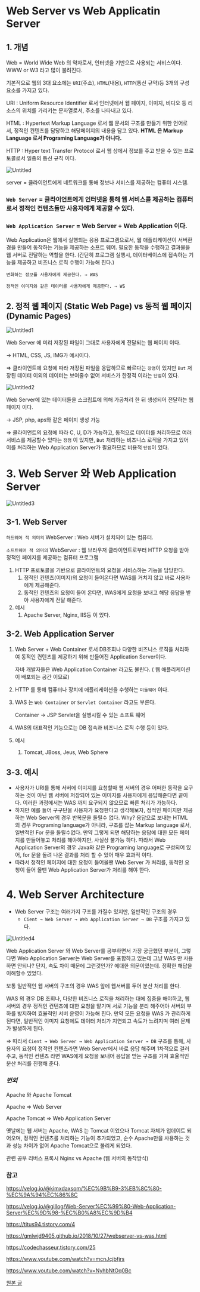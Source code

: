 # Web Server vs Web Applicatin Server

## 1. 개념

Web = World Wide Web 의 약자로서, 인터넷을 기반으로 사용되는 서비스이다. WWW or W3 라고 많이 불려진다.

기본적으로 웹의 3대 요소에는 `URI`(주소), `HTML`(내용), `HTTP`(통신 규약)등 3개의 구성요소를 가지고 있다. 

URI : Uniform Resource Identifier 로서 인터넷에서 웹 페이지, 이미지, 비디오 등 리소스의 위치를 가리키는 문자열로서, 주소를 나타내고 있다.

HTML : Hypertext Markup Language 로서 웹 문서의 구조를 만들기 위한 언어로서, 정적인 컨텐츠를 담당하고 해당페이지의 내용을 담고 있다. **HTML 은 Markup Language 로서 Programing Language가 아니다.**

HTTP : Hyper text Transfer Protocol 로서 웹 상에서 정보를 주고 받을 수 있는 프로토콜로서 일종의 통신 규칙 이다. 

![Untitled](https://github.com/24tngus/CS_STUDY/assets/101094583/b0bf6d68-688c-4c4a-a222-bbfd37844f37)

server = 클라이언트에게 네트워크를 통해 정보나 서비스를 제공하는 컴퓨터 시스템.

### `Web Server` = 클라이언트에게 인터넷을 통해 웹 서비스를 제공하는 컴퓨터로서 정적인 컨텐츠들만 사용자에게 제공할 수 있다.

### `Web Application Server` = Web Server + Web Application 이다. 
Web Application은 웹에서 실행되는 응용 프로그램으로서, 웹 애플리케이션이 서버환경을 만들어 동작하는 기능을 제공하는 소프트 웨어.
 필요한 동작을 수행하고 결과물을 웹 서버로 전달하는 역할을 한다. (간단히 프로그램 실행시, 데이터베이스에 접속하는 기능을 제공하고 비즈니스 로직 수행이 가능해 진다.)

`변화하는 정보를 사용자에게 제공한다. ⇒ WAS`

`정적인 이미지와 같은 데이터를 사용자에게 제공한다. ⇒ WS`

## 2. 정적 웹 페이지 (Static Web Page) vs 동적 웹 페이지(Dynamic Pages)

![Untitled1](https://github.com/24tngus/CS_STUDY/assets/101094583/38ece258-a779-4dde-bcc0-f3fd5a130c2c)

Web Server 에 미리 저장된 파일이 그대로 사용자에게 전달되는 웹 페이지 이다.

→ HTML, CSS, JS, IMG가 예시이다.

⇒ 클라이언트에 요청에 따라 저장된 파일을 응답하므로 빠르다는 `장점`이 있지만 `But` 저장된 데이터 이외의 데이터는 보여줄수 없어 서비스가 한정적 이라는 `단점`이 있다.

![Untitled2](https://github.com/24tngus/CS_STUDY/assets/101094583/b2059456-e780-4fa6-823e-e5c05e1d348c)


Web Server에 있는 데이터들을 스크립트에 의해 가공처리 한 뒤 생성되어 전달하는 웹 페이지 이다.

→ JSP, php, aps와 같은 페이지 생성 가능

⇒ 클라이언트의 요청에 따라 C, U, D가 가능하고, 동적으로 데이터를 처리하므로 여러 서비스를 제공할수 있다는 `장점` 이 있지만, `But` 처리하는 비즈니스 로직을 가지고 있어 이를 처리하는 Web Application Server가 필요하므로 비용적 `단점`이 있다.

# 3. Web Server 와 Web Application Server

![Untitled3](https://github.com/24tngus/CS_STUDY/assets/101094583/d73ee448-7172-4bab-b873-9b5b2a6af8d6)


## 3-1. Web Server

`하드웨어 적 의미의` WebServer : Web 서버가 설치되어 있는 컴퓨터.

`소프트웨어 적 의미의` WebServer : 웹 브라우저 클라이언트로부터 HTTP 요청을 받아 정적인 페이지를 제공하는 컴퓨터 프로그램

1. HTTP 프로토콜을 기반으로 클라이언트의 요청을 서비스하는 기능을 담당한다.
    1. 정적인 컨텐츠(이미지)의 요청이 들어온다면 WAS를 거치지 않고 바로 사용자에게 제공해준다.
    2. 동적인 컨텐츠의 요청이 들어 온다면, WAS에게 요청을 보내고 해당 응답을 받아 사용자에게 전달 해준다.
2. 예시
    1. Apache Server, Nginx, IIS등 이 있다.
    

## 3-2. Web Application Server

1. Web Server + Web Container 로서 DB조회나 다양한 비즈니스 로직을 처리하여 동적인 컨텐츠를 제공하기 위해 만들어진 Application Server이다.
    
    자바 개발자들은 Web Application Container 라고도 불린다. ( 웹 애플리케이션이 배포되는 공간 이므로)
    

1. HTTP 를 통해 컴퓨터나 장치에 애플리케이션을 수행하는 `미들웨어` 이다.

1. WAS 는 `Web Container` or `Servlet Container` 라고도 부른다. 
    
    Container → JSP Servlet을 실행시킬 수 있는 소프트 웨어
    
2. WAS의 대표적인 기능으로는 DB 접속과 비즈니스 로직 수행 등이 있다.
3. 예시
    1. Tomcat, JBoss, Jeus, Web Sphere

## 3-3. 예시

- 사용자가 URI를 통해 서버에 이미지를 요청할때 웹 서버의 경우 어떠한 동작을 요구하는 것이 아닌 웹 서버에 저장되어 있는 이미지를 사용자에게 응답해준다면 끝이다. 이러한 과정에서는 WAS 까지 요구되지 않으므로 빠른 처리가 가능하다.
- 하지만 예를 들어 구구단을 사용자가 요청한다고 생각해보자, 정적인 페이지만 제공하는 Web Server의 경우 반복문을 돌릴수 없다. Why? 응답으로 보내는 HTML 의 경우 Programing language가 아니라, 구조를 잡는 Markup language 로서, 일반적인 For 문을 돌릴수없다. 만약 그렇게 되면 해당하는 응답에 대한 모든 페이지를 만들어놓고 처리를 해야하지만, 사실상 불가능 하다. 따라서 Web Application Server의 경우 Java와 같은 Programing language로 구성되어 있어, for 문을 돌려 나온 결과를 처리 할 수 있어 매우 효과적 이다.
- 따라서 정적인 페이지에 대한 요청이 들어올땐 Web Server 가 처리를, 동적인 요청이 들어 올땐 Web Application Server가 처리를 해야 한다.

# 4. Web Server Architecture

- Web Server 구조는 여러가지 구조를 가질수 있지만, 일반적인 구조의 경우
    - `Cient → Web Server → Web Application Server → DB` 구조를 가지고 있다.

![Untitled4](https://github.com/24tngus/CS_STUDY/assets/101094583/35e7a207-c66d-4609-ba4b-d00890e481f5)


Web Application Server 와 Web Server를 공부하면서 가장 궁금했던 부분이, 그렇다면 Web Application Server는 Web Server를 포함하고 있는데 그냥 WAS 만 사용하면 안되나? 단지, 속도 차이 때문에 그런것인가? 에대한 의문이였는데. 정확한 해답을 이해할수 있었다.

보통 일반적인 웹 서버의 구조의 경우 WAS 앞에 웹서버를 두어 분산 처리를 한다.

WAS 의 경우 DB 조회나, 다양한 비즈니스 로직을 처리하는 대에 집중을 해야하고, 웹 서버의 경우 정적인 컨텐츠에 대한 요청을 맡기며 서로 기능을 분리 해주어야 서버의 부하를 방지하여 효율적인 서버 운영이 가능해 진다. 만약 모든 요청을 WAS 가 관리하게 된다면, 일반적인 이미지 요청에도 데이터 처리가 지연되고 속도가 느려지며 여러 문제가 발생하게 된다.  

⇒ 따라서 `Cient → Web Server → Web Application Server → DB`  구조를 통해, 사용자의 요청이 정적인 컨텐츠라면 Web Server에서 바로 응답 해주며 1차적으로 걸러주고, 동적인 컨텐츠 라면 WAS에게 요청을 보내어 응답을 받는 구조를 가져 효율적인 분산 처리를 진행해 준다.

### *번외*

Apache  와 Apache Tomcat

Apache ⇒ Web Server 

Apache Tomcat ⇒ Web Application Server

옛날에는 웹 서버는 Apache, WAS 는 Tomcat 이었으나 Tomcat 자체가 업데이트 되어오며, 정적인 컨텐츠를 처리하는 기능이 추가되었고, 순수 Apache만을 사용하는 것과 성능 차이가 없어 Apache Tomcat으로 불리게 되었다. 

관련 공부
리버스 프록시
Nginx vs Apache (웹 서버의 동작방식)

### 참고

https://velog.io/@kimxdaxsom/%EC%9B%B9-3%EB%8C%80-%EC%9A%94%EC%86%8C

https://velog.io/@gillog/Web-Server%EC%99%80-Web-Application-Server%EC%9D%98-%EC%B0%A8%EC%9D%B4

https://titus94.tistory.com/4

https://gmlwjd9405.github.io/2018/10/27/webserver-vs-was.html

https://codechasseur.tistory.com/25

https://www.youtube.com/watch?v=mcnJcjbfjrs

https://www.youtube.com/watch?v=NyhbNtOq0Bc

[원본 글](https://github.com/24tngus/CS_STUDY/discussions/17#discussion-5456888)